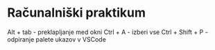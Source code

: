 # Računalniški praktikum
Alt + tab - preklapljanje med okni
Ctrl + A - izberi vse
Ctrl + Shift + P - odpiranje palete ukazov v VSCode
